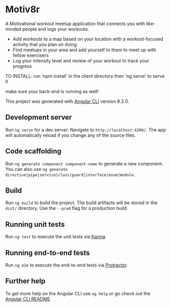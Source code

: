 # Motiv8r

A Motivational workout meetup application that connects you with like-minded people and logs your workouts.

- Add workouts to a map based on your location with a workout-focused activity that you plan on doing
- Find meetups in your area and add yourself to them to meet up with fellow exercisers
- Log your intensity level and review of your workout to track your progress

TO INSTALL:
run 'npm install' in the client directory
then 'ng serve' to serve it

make sure your back-end is running as well!

This project was generated with [Angular CLI](https://github.com/angular/angular-cli) version 8.2.0.

## Development server

Run `ng serve` for a dev server. Navigate to `http://localhost:4200/`. The app will automatically reload if you change any of the source files.

## Code scaffolding

Run `ng generate component component-name` to generate a new component. You can also use `ng generate directive|pipe|service|class|guard|interface|enum|module`.

## Build

Run `ng build` to build the project. The build artifacts will be stored in the `dist/` directory. Use the `--prod` flag for a production build.

## Running unit tests

Run `ng test` to execute the unit tests via [Karma](https://karma-runner.github.io).

## Running end-to-end tests

Run `ng e2e` to execute the end-to-end tests via [Protractor](http://www.protractortest.org/).

## Further help

To get more help on the Angular CLI use `ng help` or go check out the [Angular CLI README](https://github.com/angular/angular-cli/blob/master/README.md).
